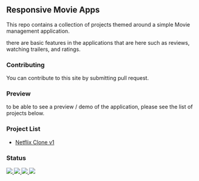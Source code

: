 ## Responsive Movie Apps

This repo contains a collection of projects themed around a simple Movie
management application.

there are basic features in the applications that are here such as reviews,
watching trailers, and ratings.

### Contributing

You can contribute to this site by submitting pull request.

### Preview

to be able to see a preview / demo of the application, please see the list of projects below.

### Project List
<ul>
  <li>
    <a href="https://github.com/novaardiansyah/responsive-movie-apps/tree/netflix-clone-v1" target="_blank">
      Netflix Clone v1
    </a>
  </li>
</ul>

### Status

<p>
  <a href="#" target="_blank">
    <img src="https://img.shields.io/badge/stages-production-informational">
  </a>
  <a href="#" target="_blank">
    <img src="https://img.shields.io/github/repo-size/novaardiansyah/responsive-movie-apps?label=size&color=informational" />
  </a>
  <a href="https://github.com/novaardiansyah/responsive-movie-apps/blob/main/LICENSE" target="_blank">
    <img src="https://img.shields.io/github/license/novaardiansyah/responsive-movie-apps?label=license&color=informational" />
  </a>
  <a href="https://github.com/novaardiansyah/responsive-movie-apps/commits/main" target="_blank">
    <img src="https://img.shields.io/github/last-commit/novaardiansyah/responsive-movie-apps/main?color=informational" />
  </a>
</p>
